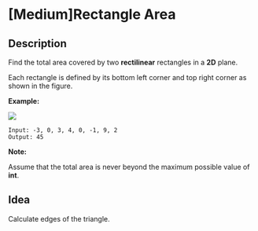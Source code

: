 [Medium]Rectangle Area
===

## Description
Find the total area covered by two **rectilinear** rectangles in a **2D** plane.

Each rectangle is defined by its bottom left corner and top right corner as shown in the figure.

**Example:**

![](https://leetcode.com/static/images/problemset/rectangle_area.png)

```
Input: -3, 0, 3, 4, 0, -1, 9, 2
Output: 45
```

**Note:**

Assume that the total area is never beyond the maximum possible value of **int**.

## Idea
Calculate edges of the triangle.
